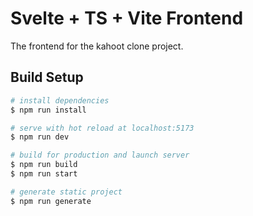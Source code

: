 # Svelte + TS + Vite Frontend

The frontend for the kahoot clone project.

## Build Setup

``` bash
# install dependencies
$ npm run install

# serve with hot reload at localhost:5173
$ npm run dev

# build for production and launch server
$ npm run build
$ npm run start

# generate static project
$ npm run generate
```
